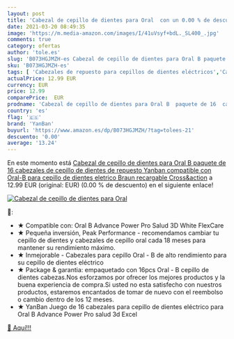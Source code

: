 ```yaml
---
layout: post
title: 'Cabezal de cepillo de dientes para Oral  con un 0.00 % de descuento'
date: 2021-03-20 08:49:35
image: 'https://m.media-amazon.com/images/I/41uVsyf+bdL._SL400_.jpg'
comments: true
category: ofertas
author: 'tole.es'
slug: 'B073HGJMZH-es Cabezal de cepillo de dientes para Oral B paquete de 16...'
sku: 'B073HGJMZH-es'
tags: [ 'Cabezales de repuesto para cepillos de dientes eléctricos','Cabezales de repuesto para cepillos de dientes eléctricos infantiles','Cepillos de dientes eléctricos y accesorios','Cepillos de dientes infantiles','Cepillos de dientes infantiles eléctricos y accesorios','Cepillos de dientes y accesorios','Cuidado bucal','Cuidado bucal infantil','Salud y cuidado personal','cepillo','de','dientes','yanban', ]
actualPrice: 12.99 EUR
currency: EUR
price: 12.99
comparePrice:  EUR
prodname: 'Cabezal de cepillo de dientes para Oral B  paquete de 16  cabezales de cepillo de dientes de repuesto Yanban  compatible con Oral-B  para cepillo de dientes eletrico Braun recargable  Cross&action'
country: 'es'
flag: '🇪🇸'
brand: 'YanBan'
buyurl: 'https://www.amazon.es/dp/B073HGJMZH/?tag=tolees-21'
descuento: '0.00'
average: '13.24'
---
```


En este momento está [Cabezal de cepillo de dientes para Oral B  paquete de 16  cabezales de cepillo de dientes de repuesto Yanban  compatible con Oral-B  para cepillo de dientes eletrico Braun recargable  Cross&action](https://www.amazon.es/dp/B073HGJMZH/?tag=tolees-21) a 12.99 EUR (original:  EUR) (0.00 %  de descuento) en el siguiente enlace!

[![Cabezal de cepillo de dientes para Oral ](https://m.media-amazon.com/images/I/41uVsyf+bdL._SL400_.jpg)](https://www.amazon.es/dp/B073HGJMZH/?tag=tolees-21)

🔎:

- ★ Compatible con: Oral B Advance Power Pro Salud 3D White FlexCare
- ★ Pequeña inversión, Peak Performance - recomendamos cambiar tu cepillo de dientes y cabezales de cepillo oral cada 18 meses para mantener su rendimiento máximo.
- ★ Inmejorable - Cabezales para cepillo Oral - B de alto rendimiento para su cepillo de dientes eléctrico
- ★ Package & garantia: empaquetado con 16pcs Oral - B cepillo de dientes cabezas.Nos esforzamos por ofrecer los mejores productos y la buena experiencia de compra.Si usted no esta satisfecho con nuestros productos, estaremos encantados de tomar de nuevo con el reembolso o cambio dentro de los 12 meses.
- ★ YanBan Juego de 16 cabezales para cepillo de dientes eléctrico para Oral B Advance Power Pro salud 3d Excel

[🛒 Aquí!!!](https://www.amazon.es/dp/B073HGJMZH/?tag=tolees-21)
